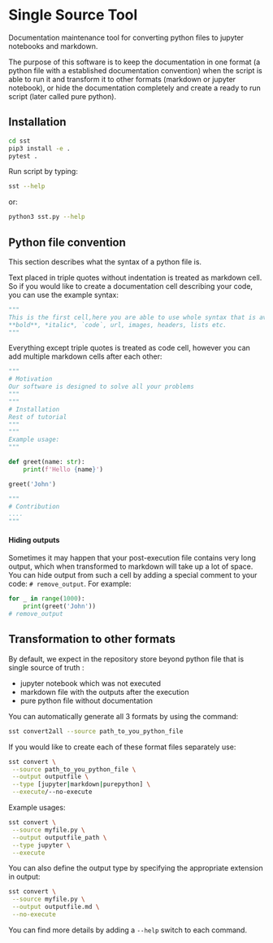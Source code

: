 # Single Source Tool

Documentation maintenance tool for converting python files to jupyter notebooks and markdown. 

The purpose of this software is to keep the documentation in one format (a python file with a established 
documentation convention) when the script is able to run it and transform it to other formats (markdown or 
jupyter notebook), or hide the documentation completely and create a ready to run script (later called pure python).

## Installation
```bash
cd sst
pip3 install -e .
pytest .
```

Run script by typing:
```bash
sst --help
```
or:
```bash
python3 sst.py --help
```

## Python file convention
    
This section describes what the syntax of a python file is.


Text placed in triple quotes without indentation is treated as markdown cell. So if you would like to create 
a documentation cell describing your code, you can use the example syntax: 
```python
"""
This is the first cell,here you are able to use whole syntax that is available in typical markdown. For example
**bold**, *italic*, `code`, url, images, headers, lists etc.
"""
```

Everything except triple quotes is treated as code cell, however you can add multiple markdown cells after each other:
```python
"""
# Motivation
Our software is designed to solve all your problems
"""
"""
# Installation
Rest of tutorial
"""
"""
Example usage:
"""

def greet(name: str):
    print(f'Hello {name}')

greet('John')

"""
# Contribution
....
"""
```

#### Hiding outputs
Sometimes it may happen that your post-execution file contains very long output, which when transformed to markdown 
will take up a lot of space. You can hide output from such a cell by adding a special comment to your code: 
`# remove_output`. For example:

```python
for _ in range(1000):
    print(greet('John'))
# remove_output
```

## Transformation to other formats
By default, we expect in the repository store beyond python file that is single source of truth :
- jupyter notebook which was not executed 
- markdown file with the outputs after the execution
- pure python file without documentation

You can automatically generate all 3 formats by using the command:
```bash
sst convert2all --source path_to_you_python_file
```

If you would like to create each of these format files separately use:
```bash
sst convert \
 --source path_to_you_python_file \
 --output outputfile \
 --type [jupyter|markdown|purepython] \
 --execute/--no-execute
```

Example usages:
```bash
sst convert \
 --source myfile.py \
 --output outputfile_path \
 --type jupyter \
 --execute
 ```

You can also define the output type by specifying the appropriate extension in output:
```bash
sst convert \
 --source myfile.py \
 --output outputfile.md \
 --no-execute
 ```

You can find more details by adding a `--help` switch to each command.